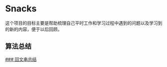 # Snacks
这个项目的目标主要是帮助梳理自己平时工作和学习过程中遇到的问题以及学习到的新的内容，便于以后回顾。
## 算法总结
[### 回文串总结](https://github.com/fengxiao2019/Snacks/blob/master/summary/palindrome.md)
 
